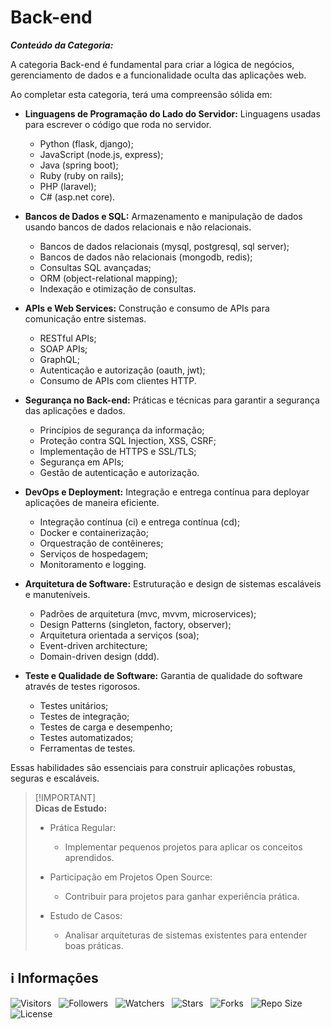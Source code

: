 <!-- Título -->
# Back-end

***Conteúdo da Categoria:***

A categoria Back-end é fundamental para criar a lógica de negócios, gerenciamento de dados e a funcionalidade oculta das aplicações web.

Ao completar esta categoria, terá uma compreensão sólida em:

* **Linguagens de Programação do Lado do Servidor:** Linguagens usadas para escrever o código que roda no servidor.
  * Python (flask, django);
  * JavaScript (node.js, express);
  * Java (spring boot);
  * Ruby (ruby on rails);
  * PHP (laravel);
  * C# (asp.net core).

* **Bancos de Dados e SQL:** Armazenamento e manipulação de dados usando bancos de dados relacionais e não relacionais.
  * Bancos de dados relacionais (mysql, postgresql, sql server);
  * Bancos de dados não relacionais (mongodb, redis);
  * Consultas SQL avançadas;
  * ORM (object-relational mapping);
  * Indexação e otimização de consultas.

* **APIs e Web Services:** Construção e consumo de APIs para comunicação entre sistemas.
  * RESTful APIs;
  * SOAP APIs;
  * GraphQL;
  * Autenticação e autorização (oauth, jwt);
  * Consumo de APIs com clientes HTTP.

* **Segurança no Back-end:** Práticas e técnicas para garantir a segurança das aplicações e dados.
  * Princípios de segurança da informação;
  * Proteção contra SQL Injection, XSS, CSRF;
  * Implementação de HTTPS e SSL/TLS;
  * Segurança em APIs;
  * Gestão de autenticação e autorização.

* **DevOps e Deployment:** Integração e entrega contínua para deployar aplicações de maneira eficiente.
  * Integração contínua (ci) e entrega contínua (cd);
  * Docker e containerização;
  * Orquestração de contêineres;
  * Serviços de hospedagem;
  * Monitoramento e logging.

* **Arquitetura de Software:** Estruturação e design de sistemas escaláveis e manuteníveis.
  * Padrões de arquitetura (mvc, mvvm, microservices);
  * Design Patterns (singleton, factory, observer);
  * Arquitetura orientada a serviços (soa);
  * Event-driven architecture;
  * Domain-driven design (ddd).

* **Teste e Qualidade de Software:** Garantia de qualidade do software através de testes rigorosos.
  * Testes unitários;
  * Testes de integração;
  * Testes de carga e desempenho;
  * Testes automatizados;
  * Ferramentas de testes.

Essas habilidades são essenciais para construir aplicações robustas, seguras e escaláveis.

> [!IMPORTANT]\
> **Dicas de Estudo:**
>
> * Prática Regular:
>   * Implementar pequenos projetos para aplicar os conceitos aprendidos.
>
> * Participação em Projetos Open Source:
>   * Contribuir para projetos para ganhar experiência prática.
>
> * Estudo de Casos:
>   * Analisar arquiteturas de sistemas existentes para entender boas práticas.

<!-- Informações -->
## &#8505; Informações

![Visitors](https://api.visitorbadge.io/api/visitors?path=Devsgeeknerd%2Fcat-bac-end&label=Visitantes&labelColor=%23700070&labelStyle=none&countColor=%23000fff&style=plastic&color=%23ffffff "Total de Visitantes")
&nbsp;
![Followers](https://img.shields.io/github/followers/Devsgeeknerd?style=p&label=Seguidores&labelColor=800080&color=000fff "Total de Seguidores")
&nbsp;
![Watchers](https://img.shields.io/github/watchers/Devsgeeknerd/cat-bac-end?style=p&label=Observadores&labelColor=800080&color=000fff "Total de Observadores")
&nbsp;
![Stars](https://img.shields.io/github/stars/Devsgeeknerd/cat-bac-end?style=p&label=Estrelas&labelColor=800080&color=000fff "Total de Estrelas")
&nbsp;
![Forks](https://img.shields.io/github/forks/Devsgeeknerd/cat-bac-end?style=p&label=Bifurcações&labelColor=800080&color=000fff "Total de Bifurcações")
&nbsp;
![Repo Size](https://img.shields.io/github/repo-size/Devsgeeknerd/cat-bac-end?style=p&label=Tamanho&labelColor=800080&color=000fff "Tamanho do Repositório")
&nbsp;
![License](https://img.shields.io/github/license/Devsgeeknerd/cat-bac-end?style=p&label=Licença&labelColor=800080&color=000fff "Licença do Repositório")
